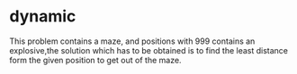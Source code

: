 # dynamic
This problem contains a maze, and positions with 999 contains an explosive,the solution which has to be obtained is to find the least
distance form the given position to get out of the maze.
